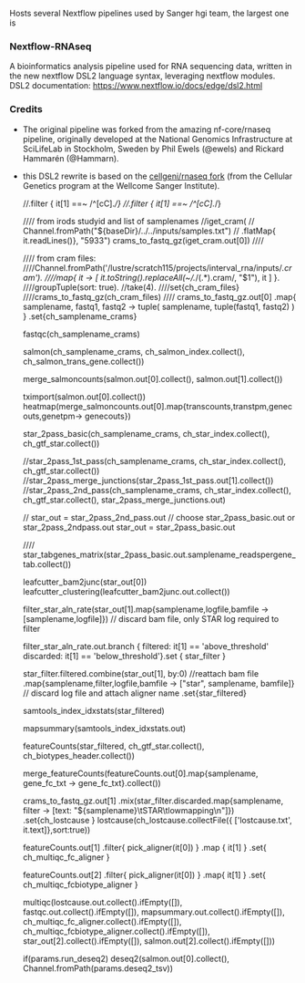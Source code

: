 Hosts several Nextflow pipelines used by Sanger hgi team, the largest one is 

### Nextflow-RNAseq

A bioinformatics analysis pipeline used for RNA sequencing data, written in the new nextflow DSL2 language syntax, leveraging nextflow modules.  
DSL2 documentation: https://www.nextflow.io/docs/edge/dsl2.html     

### Credits
- The original pipeline was forked from the amazing nf-core/rnaseq pipeline, originally developed at the National Genomics Infrastructure at SciLifeLab in Stockholm, Sweden by Phil Ewels (@ewels) and Rickard Hammarén (@Hammarn).
- this DSL2 rewrite is based on the [cellgeni/rnaseq fork](https://github.com/cellgeni/rnaseq) (from the Cellular Genetics program at the Wellcome Sanger Institute).






    
    //.filter { it[1] ==~ /^[cC].*/} //.filter { it[1] ==~ /^[cC].*/}
    
    //// from irods studyid and list of samplenames
    //iget_cram(
    //	Channel.fromPath("${baseDir}/../../inputs/samples.txt")
    //	    .flatMap{ it.readLines()}, "5933")
    crams_to_fastq_gz(iget_cram.out[0])
    ////

    //// from cram files:
    ////Channel.fromPath('/lustre/scratch115/projects/interval_rna/inputs/*.cram').
    ////map{ it -> [ it.toString().replaceAll(~/.*\/(.*).cram/, "\$1"), it ] }.
    ////groupTuple(sort: true). //take(4).
    ////set{ch_cram_files}
    ////crams_to_fastq_gz(ch_cram_files)
    ////
    crams_to_fastq_gz.out[0]
	.map{ samplename, fastq1, fastq2 -> tuple( samplename, tuple(fastq1, fastq2) ) }
	.set{ch_samplename_crams}
    
    fastqc(ch_samplename_crams)

    salmon(ch_samplename_crams, ch_salmon_index.collect(), ch_salmon_trans_gene.collect())

    merge_salmoncounts(salmon.out[0].collect(), salmon.out[1].collect())

    tximport(salmon.out[0].collect())
    heatmap(merge_salmoncounts.out[0].map{transcounts,transtpm,genecouts,genetpm-> genecouts})
    
    star_2pass_basic(ch_samplename_crams, ch_star_index.collect(), ch_gtf_star.collect())

    //star_2pass_1st_pass(ch_samplename_crams, ch_star_index.collect(), ch_gtf_star.collect())
    //star_2pass_merge_junctions(star_2pass_1st_pass.out[1].collect())
    //star_2pass_2nd_pass(ch_samplename_crams, ch_star_index.collect(), ch_gtf_star.collect(), star_2pass_merge_junctions.out)

    // star_out = star_2pass_2nd_pass.out // choose star_2pass_basic.out or star_2pass_2ndpass.out 
    star_out = star_2pass_basic.out


    //// 
    star_tabgenes_matrix(star_2pass_basic.out.samplename_readspergene_tab.collect())
    
    leafcutter_bam2junc(star_out[0])
    leafcutter_clustering(leafcutter_bam2junc.out.collect())

    filter_star_aln_rate(star_out[1].map{samplename,logfile,bamfile -> [samplename,logfile]}) // discard bam file, only STAR log required to filter
    
    filter_star_aln_rate.out.branch {
        filtered: it[1] == 'above_threshold'
        discarded: it[1] == 'below_threshold'}.set { star_filter }
    
    star_filter.filtered.combine(star_out[1], by:0) //reattach bam file
	.map{samplename,filter,logfile,bamfile -> ["star", samplename, bamfile]} // discard log file and attach aligner name
	.set{star_filtered} 
    
    samtools_index_idxstats(star_filtered)
    
    mapsummary(samtools_index_idxstats.out)
    
    featureCounts(star_filtered, ch_gtf_star.collect(), ch_biotypes_header.collect())

    merge_featureCounts(featureCounts.out[0].map{samplename, gene_fc_txt -> gene_fc_txt}.collect())

    crams_to_fastq_gz.out[1]
	.mix(star_filter.discarded.map{samplename, filter -> [text: "${samplename}\tSTAR\tlowmapping\n"]})
	.set{ch_lostcause }
    lostcause(ch_lostcause.collectFile({ ['lostcause.txt', it.text]},sort:true))

    featureCounts.out[1]
	.filter{ pick_aligner(it[0]) }
	.map { it[1] }
	.set{ ch_multiqc_fc_aligner }

    featureCounts.out[2]
	.filter{ pick_aligner(it[0]) }
	.map{ it[1] }
	.set{ ch_multiqc_fcbiotype_aligner }
    
    multiqc(lostcause.out.collect().ifEmpty([]),
	    fastqc.out.collect().ifEmpty([]),
	    mapsummary.out.collect().ifEmpty([]),
	    ch_multiqc_fc_aligner.collect().ifEmpty([]),
	    ch_multiqc_fcbiotype_aligner.collect().ifEmpty([]),
	    star_out[2].collect().ifEmpty([]),
	    salmon.out[2].collect().ifEmpty([]))
 
    if(params.run_deseq2)
	deseq2(salmon.out[0].collect(), Channel.fromPath(params.deseq2_tsv))
       